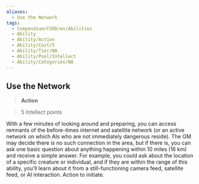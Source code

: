 ```yaml
---
aliases:
  - Use the Network
tags:
  - Compendium/CSRD/en/Abilities
  - Ability
  - Ability/Action
  - Ability/Cost/5
  - Ability/Tier/NA
  - Ability/Pool/Intellect
  - Ability/Categories/NA
---
```

  
    
## Use the Network    
>**Action**    
>5 Intellect points  
    
With a few minutes of looking around and preparing, you can access remnants of the before-times internet and satellite network (or an active network on which AIs who are not immediately dangerous reside). The GM may decide there is no such connection in the area, but if there is, you can ask one basic question about anything happening within 10 miles (16 km) and receive a simple answer. For example, you could ask about the location of a specific creature or individual, and if they are within the range of this ability, you'll learn about it from a still-functioning camera feed, satellite feed, or AI interaction. Action to initiate.